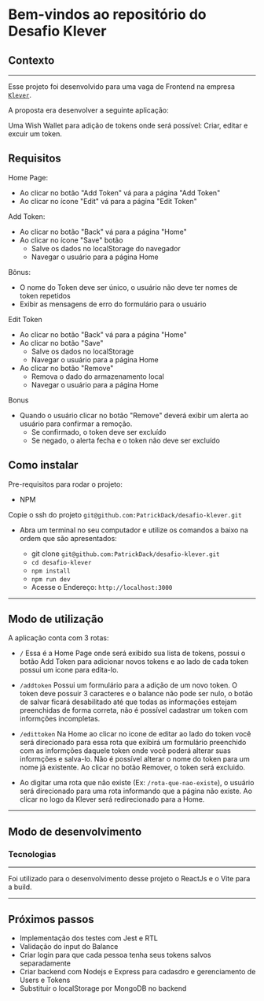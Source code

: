 # Bem-vindos ao repositório do Desafio Klever

## Contexto

---

Esse projeto foi desenvolvido para uma vaga de Frontend na empresa [`Klever`](https://klever.io/).

A proposta era desenvolver a seguinte aplicação:

Uma Wish Wallet para adição de tokens onde será possível: Criar, editar e excuir um token.

## Requisitos

Home Page:
- Ao clicar no botão "Add Token" vá para a página "Add Token"
- Ao clicar no ícone "Edit" vá para a página "Edit Token"

Add Token:
- Ao clicar no botão "Back" vá para a página "Home"
- Ao clicar no ícone "Save" botão
  - Salve os dados no localStorage do navegador
  - Navegar o usuário para a página Home

Bônus:
- O nome do Token deve ser único, o usuário não deve ter nomes de token repetidos
- Exibir as mensagens de erro do formulário para o usuário

Edit Token
- Ao clicar no botão "Back" vá para a página "Home"
- Ao clicar no botão "Save"
  - Salve os dados no localStorage
  - Navegar o usuário para a página Home
- Ao clicar no botão "Remove"
  - Remova o dado do armazenamento local
  - Navegar o usuário para a página Home

Bonus
- Quando o usuário clicar no botão "Remove" deverá exibir um alerta ao usuário para confirmar a remoção.
  - Se confirmado, o token deve ser excluído
  - Se negado, o alerta fecha e o token não deve ser excluído


## Como instalar

Pre-requisitos para rodar o projeto:
- NPM

Copie o ssh do projeto `git@github.com:PatrickDack/desafio-klever.git`

* Abra um terminal no seu computador e utilize os comandos a baixo na ordem que são apresentados:

  * git clone `git@github.com:PatrickDack/desafio-klever.git`
  * `cd desafio-klever`
  * `npm install`
  * `npm run dev`
  * Acesse o Endereço: `http://localhost:3000`

---

## Modo de utilização

A aplicação conta com 3 rotas:
  * `/` Essa é a Home Page onde será exibido sua lista de tokens, possui o botão Add Token para adicionar novos tokens e ao lado de cada token possui um icone para edita-lo.

  * `/addtoken` Possui um formulário para a adição de um novo token. O token deve possuir 3 caracteres e o balance não pode ser nulo, o botão de salvar ficará desabilitado até que todas as informações estejam preenchidas de forma correta, não é possível cadastrar um token com informções incompletas.

  * `/edittoken` Na Home ao clicar no icone de editar ao lado do token você será direcionado para essa rota que exibirá um formulário preenchido com as informções daquele token onde você poderá alterar suas informções e salva-lo. Não é possível alterar o nome do token para um nome já existente. Ao clicar no botão Remover, o token será excluido.

  * Ao digitar uma rota que não existe (Ex: `/rota-que-nao-existe`), o usuário será direcionado para uma rota informando que a página não existe. Ao clicar no logo da Klever será redirecionado para a Home.

---

## Modo de desenvolvimento

### Tecnologias

---

Foi utilizado para o desenvolvimento desse projeto o ReactJs e o Vite para a build.

---

## Próximos passos

* Implementação dos testes com Jest e RTL
* Validação do input do Balance
* Criar login para que cada pessoa tenha seus tokens salvos separadamente
* Criar backend com Nodejs e Express para cadasdro e gerenciamento de Users e Tokens
* Substituir o localStorage por MongoDB no backend
